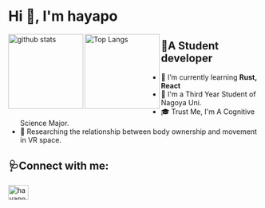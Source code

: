<h1 align="left">Hi 👋, I'm hayapo</h1>

<p>
    <img alt="github stats" height="150px" align="left" src="https://github-readme-stats.vercel.app/api?username=hayapo&count_private=true&show_icons=true&theme=buefy"/>
    <img alt="Top Langs" height="150px" align="left" src="https://github-readme-stats.vercel.app/api/top-langs/?username=hayapo&theme=buefy&langs_count=8&layout=compact"/>
</p>

## 🥼A Student developer

- 🌱 I’m currently learning **Rust, React**
- 🏫 I'm a Third Year Student of Nagoya Uni.
- 🎓 Trust Me, I'm A Cognitive Science Major.
- 🧪 Researching the relationship between body ownership and movement in VR space.

## 🩺Connect with me:
<p align="left">
    <a href="https://twitter.com/hayapo_hip" target="blank">
        <img align="center" src="https://cdn.jsdelivr.net/npm/super-tiny-icons@0.4.0/images/svg/twitter.svg" alt="hayapo_hip" height="30" width="40" />
        </a>
</p>
